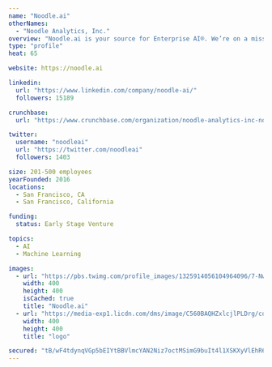 ```yaml
---
name: "Noodle.ai"
otherNames:
  - "Noodle Analytics, Inc."
overview: "Noodle.ai is your source for Enterprise AI®. We’re on a mission to create a world without waste. We believe in AI for radical efficiency and extraordinary good. We push the limits of data science to give business leaders a view into the past and future, so that they can stop wasting time and resources now, helping you plan, make, and move goods and resources for manufacturers and complex supply chains."
type: "profile"
heat: 65

website: https://noodle.ai

linkedin:
  url: "https://www.linkedin.com/company/noodle-ai/"
  followers: 15189

crunchbase:
  url: "https://www.crunchbase.com/organization/noodle-analytics-inc-noodle-ai"

twitter:
  username: "noodleai"
  url: "https://twitter.com/noodleai"
  followers: 1403

size: 201-500 employees
yearFounded: 2016
locations:
  - San Francisco, CA
  - San Francisco, California

funding:
  status: Early Stage Venture

topics:
  - AI
  - Machine Learning

images:
  - url: "https://pbs.twimg.com/profile_images/1325914056104964096/7-NwPyR0_400x400.jpg"
    width: 400
    height: 400
    isCached: true
    title: "Noodle.ai"
  - url: "https://media-exp1.licdn.com/dms/image/C560BAQHZxlcjlPLDrg/company-logo_200_200/0?e=1594857600&v=beta&t=iBpJAM7fr1JSHWA_glLCxjgCHhD3YqXB83j9QicCdOs"
    width: 400
    height: 400
    title: "logo"

secured: "tB/wF4tdynqVGp5bEIYtBBVlmcYAN2Niz7octMSimG9buIt4l1XSKXyVlEhR615XxDBKjEK924uzXGn4H0ZzwCLDitsgnR1QMUM7MDQs9ZWaqSrpeNt6yBt2Xuh5I4u3i51ahrABuhpAD66CDrnLTBsmd+jg/FpleRd+aLnFNU7LOM+AIcUAkqF+2yPx3TG1YIbmgFfzruJbRduAlTolmmLiJldU6ig7V1PifvYs4C+uCkvm9l0dPu8wteYTRz69eTdTD+vvNL1inVo4uTfzWyKE55xNfK1B/Xhdl2c69+MRnk6hXJjL2E9RHrrZ1sV0BF/COQ/PTAPRO2c9JCxefsRQ/MV5rxls4IcEIIUtPWbP2UMienUmZui6nMjOoXdXbF8eRsjbee3mduiZNN9jjVCJA2RchLWygr6Q5cCJbSM=;/Xb3Ooz1IbeXiyNApgjC7A=="
---
```


